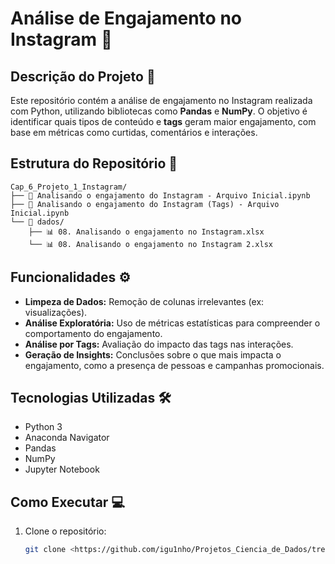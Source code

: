 # Análise de Engajamento no Instagram 📸

## Descrição do Projeto 📄
Este repositório contém a análise de engajamento no Instagram realizada com Python, utilizando bibliotecas como **Pandas** e **NumPy**. O objetivo é identificar quais tipos de conteúdo e **tags** geram maior engajamento, com base em métricas como curtidas, comentários e interações.

## Estrutura do Repositório 💾
```plaintext
Cap_6_Projeto_1_Instagram/
├── 📑 Analisando o engajamento do Instagram - Arquivo Inicial.ipynb
├── 📑 Analisando o engajamento do Instagram (Tags) - Arquivo Inicial.ipynb
└── 📁 dados/
    ├── 📊 08. Analisando o engajamento no Instagram.xlsx
    └── 📊 08. Analisando o engajamento no Instagram 2.xlsx
```

## Funcionalidades ⚙
- **Limpeza de Dados:** Remoção de colunas irrelevantes (ex: visualizações).
- **Análise Exploratória:** Uso de métricas estatísticas para compreender o comportamento do engajamento.
- **Análise por Tags:** Avaliação do impacto das tags nas interações.
- **Geração de Insights:** Conclusões sobre o que mais impacta o engajamento, como a presença de pessoas e campanhas promocionais.

## Tecnologias Utilizadas 🛠️
- Python 3
- Anaconda Navigator
- Pandas
- NumPy
- Jupyter Notebook

## Como Executar 💻
1. Clone o repositório:
   ```bash
   git clone <https://github.com/igu1nho/Projetos_Ciencia_de_Dados/tree/main/Hashtag_Treinamentos/Projeto_1_Instagram>
